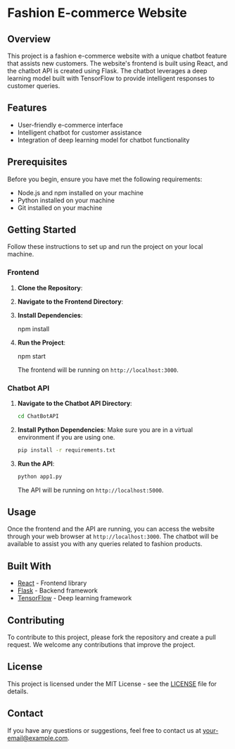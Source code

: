 # Fashion E-commerce Website

## Overview

This project is a fashion e-commerce website with a unique chatbot feature that assists new customers. The website's frontend is built using React, and the chatbot API is created using Flask. The chatbot leverages a deep learning model built with TensorFlow to provide intelligent responses to customer queries.

## Features

- User-friendly e-commerce interface
- Intelligent chatbot for customer assistance
- Integration of deep learning model for chatbot functionality

## Prerequisites

Before you begin, ensure you have met the following requirements:

- Node.js and npm installed on your machine
- Python installed on your machine
- Git installed on your machine

## Getting Started

Follow these instructions to set up and run the project on your local machine.

### Frontend

1. **Clone the Repository**:
   
   

2. **Navigate to the Frontend Directory**:
    
3. **Install Dependencies**:
   
    npm install
    
4. **Run the Project**:
    
    npm start
    
    The frontend will be running on `http://localhost:3000`.

### Chatbot API

1. **Navigate to the Chatbot API Directory**:
    ```sh
    cd ChatBotAPI
    ```
2. **Install Python Dependencies**:
    Make sure you are in a virtual environment if you are using one.
    ```sh
    pip install -r requirements.txt
    ```
3. **Run the API**:
    ```sh
    python app1.py
    ```
    The API will be running on `http://localhost:5000`.

## Usage

Once the frontend and the API are running, you can access the website through your web browser at `http://localhost:3000`. The chatbot will be available to assist you with any queries related to fashion products.

## Built With

- [React](https://reactjs.org/) - Frontend library
- [Flask](https://flask.palletsprojects.com/) - Backend framework
- [TensorFlow](https://www.tensorflow.org/) - Deep learning framework

## Contributing

To contribute to this project, please fork the repository and create a pull request. We welcome any contributions that improve the project.

## License

This project is licensed under the MIT License - see the [LICENSE](LICENSE) file for details.

## Contact

If you have any questions or suggestions, feel free to contact us at [your-email@example.com](mailto:your-email@example.com).

